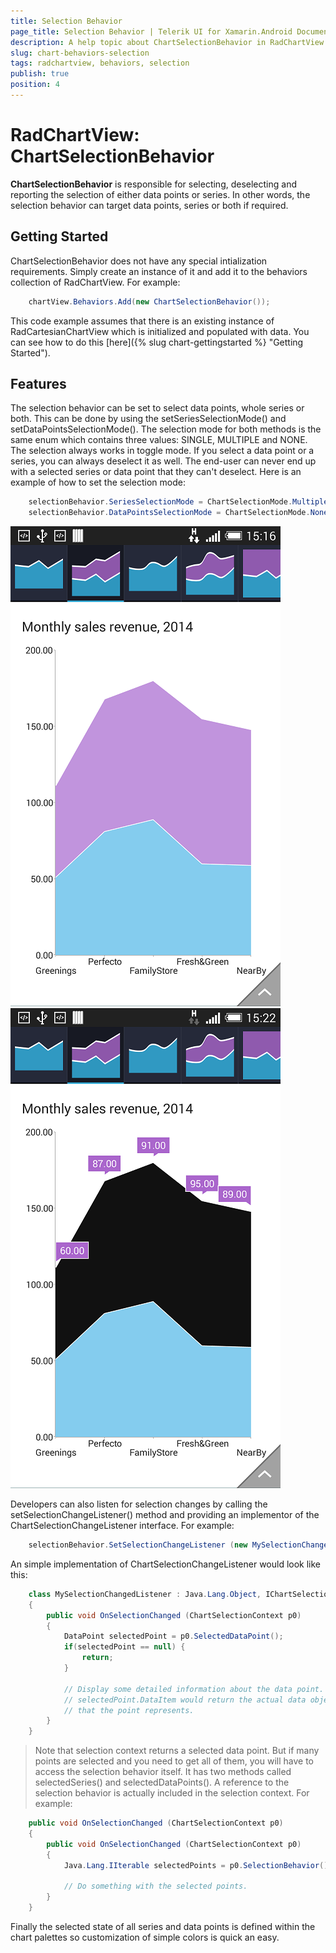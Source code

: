 ```yaml
---
title: Selection Behavior
page_title: Selection Behavior | Telerik UI for Xamarin.Android Documentation
description: A help topic about ChartSelectionBehavior in RadChartView for Android.
slug: chart-behaviors-selection
tags: radchartview, behaviors, selection
publish: true
position: 4
---
```


# RadChartView: ChartSelectionBehavior

**ChartSelectionBehavior** is responsible for selecting, deselecting and reporting the selection of either data points or series. In other words,
the selection behavior can target data points, series or both if required.

## Getting Started

ChartSelectionBehavior does not have any special intialization requirements. Simply create an instance of it and add it to the behaviors collection of
RadChartView.
For example:


```C#
	chartView.Behaviors.Add(new ChartSelectionBehavior());
```

This code example assumes that there is an existing instance of RadCartesianChartView which is initialized and populated with data. You
can see how to do this [here]({% slug chart-gettingstarted %} "Getting Started").

## Features
The selection behavior can be set to select data points, whole series or both. This can be done by using the setSeriesSelectionMode() and
setDataPointsSelectionMode(). The selection mode for both methods is the same enum which contains three values: SINGLE, MULTIPLE and NONE.
The selection always works in toggle mode. If you select a data point or a series, you can always deselect it as well. The end-user can never
end up with a selected series or data point that they can't deselect.
Here is an example of how to set the selection mode:


```C#
	selectionBehavior.SeriesSelectionMode = ChartSelectionMode.Multiple;
	selectionBehavior.DataPointsSelectionMode = ChartSelectionMode.None;
```

![area series not selected](images/chart-behaviors-selection-normal.png "series not selected")
![series selected](images/chart-behaviors-selection-selected.png "series selected")

Developers can also listen for selection changes by calling the setSelectionChangeListener() method and providing an implementor of the
ChartSelectionChangeListener interface. For example:


```C#
	selectionBehavior.SetSelectionChangeListener (new MySelectionChangedListener ());
```

An simple implementation of ChartSelectionChangeListener would look like this:


```C#
	class MySelectionChangedListener : Java.Lang.Object, IChartSelectionChangeListener
	{
		public void OnSelectionChanged (ChartSelectionContext p0)
		{
			DataPoint selectedPoint = p0.SelectedDataPoint();
			if(selectedPoint == null) {
				return;
			}

			// Display some detailed information about the data point.
			// selectedPoint.DataItem would return the actual data object 
			// that the point represents.
		}
	}
```

>Note that selection context returns a selected data point. But if many points are selected and you need to get all of them, you will have to access the selection behavior
itself. It has two methods called selectedSeries() and selectedDataPoints(). A reference to the selection behavior is actually included in the selection context. For example:


```C#
	public void OnSelectionChanged (ChartSelectionContext p0)
	{
		public void OnSelectionChanged (ChartSelectionContext p0)
		{
			Java.Lang.IIterable selectedPoints = p0.SelectionBehavior().SelectedDataPoints();
			
			// Do something with the selected points.
		}
	}
```

Finally the selected state of all series and data points is defined within the chart palettes so customization of simple colors is quick an easy.
